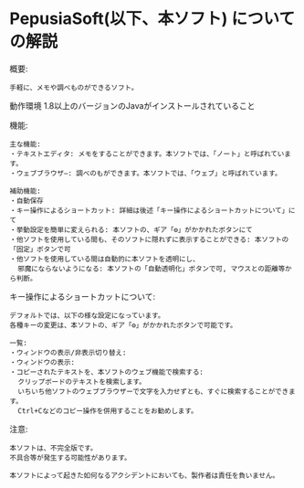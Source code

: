 # PepusiaSoft(以下、本ソフト) についての解説


概要:

    手軽に、メモや調べものができるソフト。



動作環境
    1.8以上のバージョンのJavaがインストールされていること



機能:
    
    主な機能:
    ・テキストエディタ: メモをすることができます。本ソフトでは、「ノート」と呼ばれています。 
    ・ウェブブラウザ―: 調べのもができます。本ソフトでは、「ウェブ」と呼ばれています。
    
    補助機能:
    ・自動保存
    ・キー操作によるショートカット: 詳細は後述「キー操作によるショートカットについて」にて
    ・挙動設定を簡単に変えられる: 本ソフトの、ギア「⚙」がかかれたボタンにて
    ・他ソフトを使用している間も、そのソフトに隠れずに表示することができる: 本ソフトの「固定」ボタンで可
    ・他ソフトを使用している間は自動的に本ソフトを透明にし、
      邪魔にならないようになる: 本ソフトの「自動透明化」ボタンで可, マウスとの距離等から判断。



キー操作によるショートカットについて:

    デフォルトでは、以下の様な設定になっています。
    各種キーの変更は、本ソフトの、ギア「⚙」がかかれたボタンで可能です。
    
    一覧:
    ・ウィンドウの表示/非表示切り替え: 
    ・ウィンドウの表示: 
    ・コピーされたテキストを、本ソフトのウェブ機能で検索する: 
      クリップボードのテキストを検索します。
      いちいち他ソフトのウェブブラウザーで文字を入力せずとも、すぐに検索することができます。
      Ctrl+Cなどのコピー操作を併用することをお勧めします。



注意:

    本ソフトは、不完全版です。
    不具合等が発生する可能性があります。
    
    本ソフトによって起きた如何なるアクシデントにおいても、製作者は責任を負いません。

